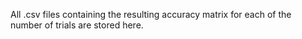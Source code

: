 All .csv files containing the resulting accuracy matrix for each of the number of trials are stored here.
